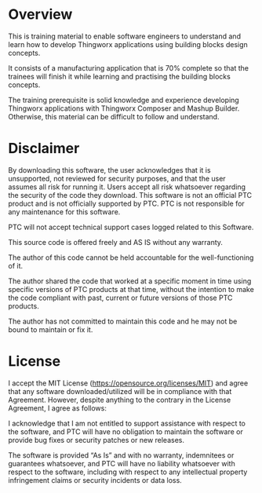 # Overview

This is training material to enable software engineers to understand and learn how to develop Thingworx applications using building blocks design concepts. 

It consists of a manufacturing application that is 70% complete so that the trainees will finish it while learning and practising the building blocks concepts. 

The training prerequisite is solid knowledge and experience developing Thingworx applications with Thingworx Composer and Mashup Builder. Otherwise, this material can be difficult to follow and understand.

# Disclaimer
By downloading this software, the user acknowledges that it is unsupported, not reviewed for security purposes, and that the user assumes all risk for running it.
Users accept all risk whatsoever regarding the security of the code they download.
This software is not an official PTC product and is not officially supported by PTC.
PTC is not responsible for any maintenance for this software.

PTC will not accept technical support cases logged related to this Software.

This source code is offered freely and AS IS without any warranty.

The author of this code cannot be held accountable for the well-functioning of it.

The author shared the code that worked at a specific moment in time using specific versions of PTC products at that time, without the intention to make the code compliant with past, current or future versions of those PTC products.

The author has not committed to maintain this code and he may not be bound to maintain or fix it.

# License
I accept the MIT License (https://opensource.org/licenses/MIT) and agree that any software downloaded/utilized will be in compliance with that Agreement. However, despite anything to the contrary in the License Agreement, I agree as follows:

I acknowledge that I am not entitled to support assistance with respect to the software, and PTC will have no obligation to maintain the software or provide bug fixes or security patches or new releases.

The software is provided “As Is” and with no warranty, indemnitees or guarantees whatsoever, and PTC will have no liability whatsoever with respect to the software, including with respect to any intellectual property infringement claims or security incidents or data loss.
